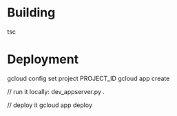 # Building
tsc

# Deployment
gcloud config set project PROJECT_ID
gcloud app create

// run it locally:
dev_appserver.py .

// deploy it
gcloud app deploy